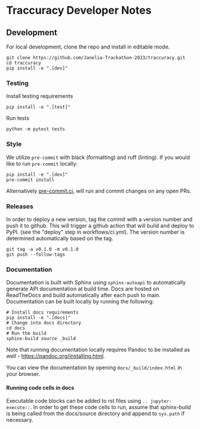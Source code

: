 # Traccuracy Developer Notes

## Development
For local development, clone the repo and install in editable mode.
```
git clone https://github.com/Janelia-Trackathon-2023/traccuracy.git
cd traccuracy
pip install -e ".[dev]"
```

### Testing
Install testing requirements
```
pip install -e ".[test]"
```
Run tests
```
python -m pytest tests
```
### Style
We utilize `pre-commit` with black (formatting) and ruff (linting). If you would like to run `pre-commit` locally:
```
pip install -e ".[dev]"
pre-commit install
```
Alternatively [pre-commit.ci](https://pre-commit.ci/), will run and commit changes on any open PRs.

### Releases
In order to deploy a new version, tag the commit with a version number and push it to github. This will trigger a github action that will build and deploy to PyPI. (see the "deploy" step in workflows/ci.yml). The version number is determined automatically based on the tag.
```
git tag -a v0.1.0 -m v0.1.0
git push --follow-tags
```

### Documentation
Documentation is built with Sphinx using `sphinx-autoapi` to automatically generate API documentation at build time. Docs are hosted on ReadTheDocs and build automatically after each push to main. Documentation can be built locally by running the following:
```
# Install docs requirements
pip install -e ".[docs]"
# Change into docs directory
cd docs
# Run the build 
sphinx-build source _build
```

Note that running documentation locally requires Pandoc to be installed as well - https://pandoc.org/installing.html.

You can view the documentation by opening `docs/_build/index.html` in your browser.

#### Running code cells in docs
Executable code blocks can be added to rst files using `.. jupyter-execute::`. In order to get these code cells to run, assume that sphinx-build is being called from the docs/source directory and append to `sys.path` if necessary. 